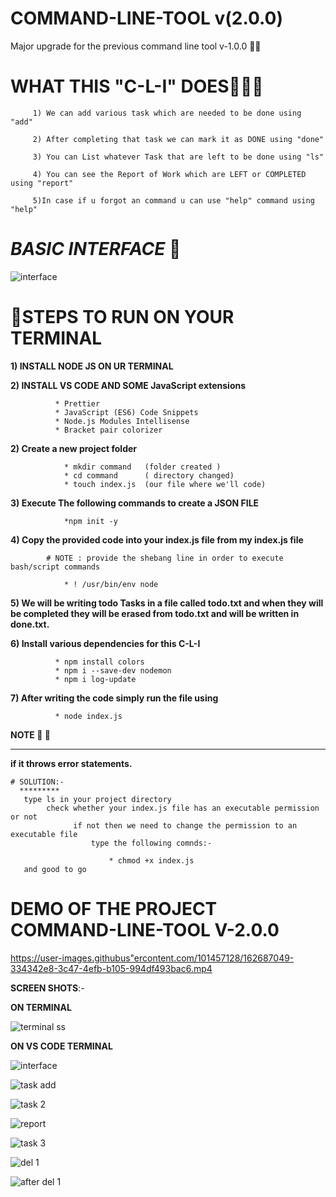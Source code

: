 

# COMMAND-LINE-TOOL v(2.0.0)
Major upgrade for the previous command line tool v-1.0.0 👨‍🔧

# WHAT THIS "C-L-I" DOES🧒🐥🙂

         1) We can add various task which are needed to be done using "add"           

         2) After completing that task we can mark it as DONE using "done"             

         3) You can List whatever Task that are left to be done using "ls"             

         4) You can see the Report of Work which are LEFT or COMPLETED using "report"  

         5)In case if u forgot an command u can use "help" command using "help"        
 


# ***BASIC INTERFACE*** 🧑‍ 
![interface](https://user-images.githubusercontent.com/101457128/162678835-e5cf7db0-b339-4b69-94ff-437c5d347c1a.png)



# 🤙STEPS TO RUN ON YOUR TERMINAL


   **1) INSTALL NODE JS ON UR TERMINAL**
        
   **2) INSTALL VS CODE AND SOME JavaScript extensions**
        
              * Prettier
              * JavaScript (ES6) Code Snippets
              * Node.js Modules Intellisense
              * Bracket pair colorizer
              
        
   **2) Create a new project folder**
        
                * mkdir command   (folder created )
                * cd command      ( directory changed)
                * touch index.js  (our file where we'll code)
                
   **3) Execute The following commands to create a JSON FILE**
                
                *npm init -y
                
   **4) Copy the provided code into your index.js file from my index.js file**
   
            # NOTE : provide the shebang line in order to execute bash/script commands
            
                * ! /usr/bin/env node  
                
   **5)  We will be writing todo Tasks in a file called todo.txt and when they will be completed they 
             will be erased from todo.txt and will be written in done.txt.**
 
              
   **6) Install various dependencies for this C-L-I**
         
              * npm install colors
              * npm i --save-dev nodemon
              * npm i log-update
   **7) After writing the code simply run the file using**
              
              * node index.js
              
   **NOTE 😬 🥶**
   ************
   
   **if it throws error statements.**
          
    # SOLUTION:-
      *********
       type ls in your project directory
            check whether your index.js file has an executable permission or not
                  if not then we need to change the permission to an executable file
                      type the following comnds:-
                        
                          * chmod +x index.js
       and good to go
                      
                      
  # DEMO OF THE PROJECT COMMAND-LINE-TOOL V-2.0.0
  
  
      
https://user-images.githubus"ercontent.com/101457128/162687049-334342e8-3c47-4efb-b105-994df493bac6.mp4



**SCREEN SHOTS**:-

**ON TERMINAL**

![terminal ss ](https://user-images.githubusercontent.com/101457128/162687503-2eec050a-de28-4423-aefc-394a43aa6608.png)



**ON VS CODE TERMINAL**

 ![interface](https://user-images.githubusercontent.com/101457128/162687636-ecd7a6e6-ee32-4a2d-a2bc-4ce8fab35d2b.png)
 
 ![task add](https://user-images.githubusercontent.com/101457128/162687758-8703a53d-2b69-4f61-b060-b6a9eaa9bb79.png)
 
 ![task 2](https://user-images.githubusercontent.com/101457128/162687768-e2689788-c22c-41a1-bede-cc6ce193118e.png)
 
 ![report](https://user-images.githubusercontent.com/101457128/162688044-70e5d5f8-f0bf-4f6c-bfcc-209fba763160.png)

![task 3](https://user-images.githubusercontent.com/101457128/162688072-4b99bc6a-effa-4633-a7ce-0de95faaeaaf.png)

![del 1](https://user-images.githubusercontent.com/101457128/162688177-5fe3bd02-2b6e-4e6e-8dc9-819386df9760.png)


![after del 1](https://user-images.githubusercontent.com/101457128/162688111-d3256a89-322c-4822-a5f1-fe6a6f3ca80c.png)

         
          
